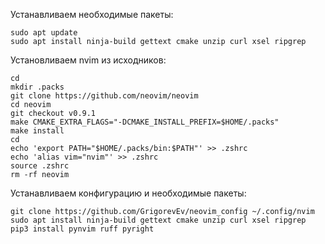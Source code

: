 Устанавливаем необходимые пакеты:
```
sudo apt update
sudo apt install ninja-build gettext cmake unzip curl xsel ripgrep
```

Установливаем nvim из исходников:
```
cd
mkdir .packs
git clone https://github.com/neovim/neovim
cd neovim
git checkout v0.9.1
make CMAKE_EXTRA_FLAGS="-DCMAKE_INSTALL_PREFIX=$HOME/.packs"
make install
cd
echo 'export PATH="$HOME/.packs/bin:$PATH"' >> .zshrc
echo 'alias vim="nvim"' >> .zshrc
source .zshrc
rm -rf neovim
```
Устанавливаем конфигурацию и необходимые пакеты:
```
git clone https://github.com/GrigorevEv/neovim_config ~/.config/nvim
sudo apt install ninja-build gettext cmake unzip curl xsel ripgrep
pip3 install pynvim ruff pyright
```
